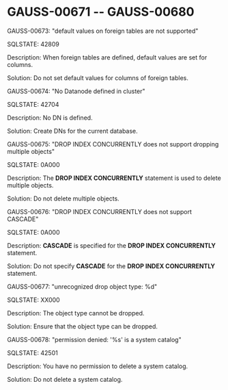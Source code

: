 # GAUSS-00671 -- GAUSS-00680<a name="EN-US_TOPIC_0302072961"></a>

GAUSS-00673: "default values on foreign tables are not supported"

SQLSTATE: 42809

Description: When foreign tables are defined, default values are set for columns.

Solution: Do not set default values for columns of foreign tables.

GAUSS-00674: "No Datanode defined in cluster"

SQLSTATE: 42704

Description: No DN is defined.

Solution: Create DNs for the current database.

GAUSS-00675: "DROP INDEX CONCURRENTLY does not support dropping multiple objects"

SQLSTATE: 0A000

Description: The  **DROP INDEX CONCURRENTLY**  statement is used to delete multiple objects.

Solution: Do not delete multiple objects.

GAUSS-00676: "DROP INDEX CONCURRENTLY does not support CASCADE"

SQLSTATE: 0A000

Description:  **CASCADE**  is specified for the  **DROP INDEX CONCURRENTLY**  statement.

Solution: Do not specify  **CASCADE**  for the  **DROP INDEX CONCURRENTLY**  statement.

GAUSS-00677: "unrecognized drop object type: %d"

SQLSTATE: XX000

Description: The object type cannot be dropped.

Solution: Ensure that the object type can be dropped.

GAUSS-00678: "permission denied: '%s' is a system catalog"

SQLSTATE: 42501

Description: You have no permission to delete a system catalog.

Solution: Do not delete a system catalog.

